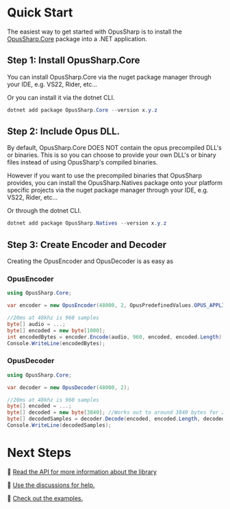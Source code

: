﻿# Quick Start

The easiest way to get started with OpusSharp is to install the [OpusSharp.Core](https://www.nuget.org/packages/OpusSharp.Core) package into a .NET application.

## Step 1: Install OpusSharp.Core

You can install OpusSharp.Core via the nuget package manager through your IDE, e.g. VS22, Rider, etc...

Or you can install it via the dotnet CLI.
```csharp
dotnet add package OpusSharp.Core --version x.y.z
```

## Step 2: Include Opus DLL.

By default, OpusSharp.Core DOES NOT contain the opus precompiled DLL's or binaries. This is so you can choose to provide your own DLL's or binary files instead of using OpusSharp's compiled binaries.

However if you want to use the precompiled binaries that OpusSharp provides, you can install the OpusSharp.Natives package onto your platform specific projects via the nuget package manager through your IDE, e.g. VS22, Rider, etc...

Or through the dotnet CLI.

```csharp
dotnet add package OpusSharp.Natives --version x.y.z
```

## Step 3: Create Encoder and Decoder

Creating the OpusEncoder and OpusDecoder is as easy as

### OpusEncoder

```csharp
using OpusSharp.Core;

var encoder = new OpusEncoder(48000, 2, OpusPredefinedValues.OPUS_APPLICATION_VOIP);

//20ms at 48khz is 960 samples
byte[] audio = ...;
byte[] encoded = new byte[1000];
int encodedBytes = encoder.Encode(audio, 960, encoded, encoded.Length);
Console.WriteLine(encodedBytes);
```

### OpusDecoder

```csharp
using OpusSharp.Core;

var decoder = new OpusDecoder(48000, 2);

//20ms at 48khz is 960 samples
byte[] encoded = ...;
byte[] decoded = new byte[3840]; //Works out to around 3840 bytes for 20ms audio
byte[] decodedSamples = decoder.Decode(encoded, encoded.Length, decoded, 960, false); //encoded.Length should not be used unless the size of the encoded audio is the exact same size.
Console.WriteLine(decodedSamples);
```

# Next Steps

📖 [Read the API for more information about the library](xref:OpusSharp.Core)

💬 [Use the discussions for help.](https://github.com/AvionBlock/OpusSharp/discussions)

📗 [Check out the examples.](../examples/Home.md)